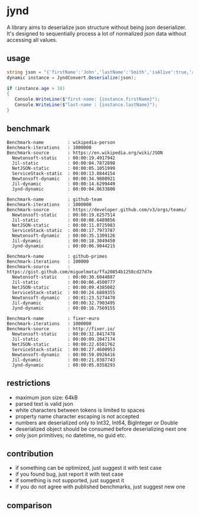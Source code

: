 # jynd

A library aims to deserialize json structure without being json deserializer.
It's designed to sequentially process a lot of normalized json data without accessing all values.

## usage

```` csharp
string json = "{'firstName':'John','lastName':'Smith','isAlive':true,'age':25}".Replace('\'', '\"');
dynamic instance = JyndConvert.Deserialize(json);

if (instance.age > 18)
{
   Console.WriteLine($"first-name: {instance.firstName}");
   Console.WriteLine($"last-name : {instance.lastName}");
}
````

## benchmark

```` text
Benchmark-name         : wikipedia-person
Benchmark-iterations   : 1000000
Benchmark-source       : https://en.wikipedia.org/wiki/JSON
  Newtonsoft-static    : 00:00:19.4917942
  Jil-static           : 00:00:04.7872898
  NetJSON-static       : 00:00:05.1051999
  ServiceStack-static  : 00:00:13.8844154
  Newtonsoft-dynamic   : 00:00:34.9880921
  Jil-dynamic          : 00:00:14.6299449
  Jynd-dynamic         : 00:00:04.8633800

Benchmark-name         : github-team
Benchmark-iterations   : 1000000
Benchmark-source       : https://developer.github.com/v3/orgs/teams/
  Newtonsoft-static    : 00:00:19.6257514
  Jil-static           : 00:00:08.6489856
  NetJSON-static       : 00:00:11.0725983
  ServiceStack-static  : 00:00:17.7973787
  Newtonsoft-dynamic   : 00:00:35.1309126
  Jil-dynamic          : 00:00:18.3049450
  Jynd-dynamic         : 00:00:06.9044215

Benchmark-name         : github-primes
Benchmark-iterations   : 100000
Benchmark-source       : https://gist.github.com/miguelmota/ffa20854b1258cd27d7e
  Newtonsoft-static    : 00:00:30.6044887
  Jil-static           : 00:00:06.4500777
  NetJSON-static       : 00:00:09.4385082
  ServiceStack-static  : 00:00:24.6889355
  Newtonsoft-dynamic   : 00:01:23.5274470
  Jil-dynamic          : 00:00:32.7903495
  Jynd-dynamic         : 00:00:16.7569155

Benchmark-name         : fixer-euro
Benchmark-iterations   : 1000000
Benchmark-source       : http://fixer.io/
  Newtonsoft-static    : 00:00:32.8417478
  Jil-static           : 00:00:09.1047174
  NetJSON-static       : 00:00:22.6581762
  ServiceStack-static  : 00:00:27.4600953
  Newtonsoft-dynamic   : 00:00:59.0926416
  Jil-dynamic          : 00:00:21.0387743
  Jynd-dynamic         : 00:00:05.0358293
````

## restrictions

* maximum json size: 64kB
* parsed text is valid json
* white characters between tokens is limited to spaces
* property name character escaping is not accepted
* numbers are deserialized only to Int32, Int64, BigInteger or Double
* deserialized object should be consumed before deserializing next one
* only json primitives; no datetime, no guid etc.

## contribution

* if something can be optimized, just suggest it with test case
* if you found bug, just report it with test case
* if something is not supported, just suggest it
* if you do not agree with published benchmarks, just suggest new one

## comparison

